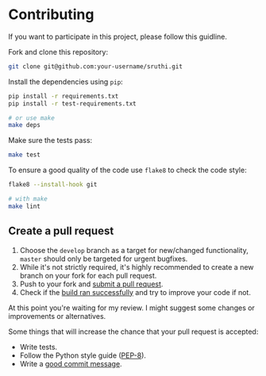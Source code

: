 # Contributing

If you want to participate in this project, please follow this guidline.

Fork and clone this repository:

```bash
git clone git@github.com:your-username/sruthi.git
```

Install the dependencies using `pip`:

```bash
pip install -r requirements.txt
pip install -r test-requirements.txt

# or use make
make deps
```

Make sure the tests pass:

```bash
make test
```

To ensure a good quality of the code use `flake8` to check the code style:

```bash
flake8 --install-hook git

# with make
make lint
```

## Create a pull request

1. Choose the `develop` branch as a target for new/changed functionality, `master` should only be targeted for urgent bugfixes.
2. While it's not strictly required, it's highly recommended to create a new branch on your fork for each pull request.
3. Push to your fork and [submit a pull request][pr].
4. Check if the [build ran successfully][ci] and try to improve your code if not.

At this point you're waiting for my review.
I might suggest some changes or improvements or alternatives.

Some things that will increase the chance that your pull request is accepted:

* Write tests.
* Follow the Python style guide ([PEP-8][pep8]).
* Write a [good commit message][commit].

[pr]: https://github.com/metaodi/sruthi/compare/
[ci]: https://github.com/metaodi/sruthi/actions
[pep8]: https://www.python.org/dev/peps/pep-0008/
[commit]: http://tbaggery.com/2008/04/19/a-note-about-git-commit-messages.html
